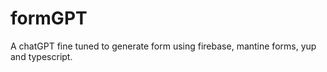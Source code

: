 # formGPT

A chatGPT fine tuned to generate form using firebase, mantine forms, yup and typescript.

